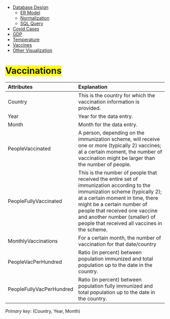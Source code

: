 <link rel="stylesheet" href="style.css">
<nav>
    <ul>
        <li><a href="/Data_Visualization_Covid_Temp_GDP/">Database Design</a>
            <ul>
                <li><a href="/Data_Visualization_Covid_Temp_GDP/ER/">ER Model</a></li>
                <li><a href="/Data_Visualization_Covid_Temp_GDP/Norm/">Normalization</a></li>
                <li><a href="/Data_Visualization_Covid_Temp_GDP/Query/">SQL Query</a></li>
            </ul>
        </li>
        <li><a href="/Data_Visualization_Covid_Temp_GDP/Cases/">Covid Cases</a></li>
        <li><a href="/Data_Visualization_Covid_Temp_GDP/GDP/">GDP</a></li>
        <li><a href="//Data_Visualization_Covid_Temp_GDP/Temp/">Temperature</a></li>
        <li><a href="/Data_Visualization_Covid_Temp_GDP/Vac/">Vaccines</a></li>
        <li><a href="/Data_Visualization_Covid_Temp_GDP/Visual/">Other Visualization</a></li>
    </ul>
</nav>



# <span style="background-color: yellow;">Vaccinations</span>

| Attributes               | Explanation                                                                     |
| :----------------------- | :------------------------------------------------------------------------------ |
| Country                  | This is the country for which the vaccination information is provided.         |
| Year                     | Year for the data entry.                                                       |
| Month                    | Month for the data entry.                                                      |
| PeopleVaccinated         | A person, depending on the immunization scheme, will receive one or more (typically 2) vaccines; at a certain moment, the number of vaccination might be larger than the number of people.|
| PeopleFullyVaccinated    | This is the number of people that received the entire set of immunization according to the immunization scheme (typically 2); at a certain moment in time, there might be a certain number of people that received one vaccine and another number (smaller) of people that received all vaccines in the scheme.|
| MonthlyVaccinations      | For a certain month, the number of vaccination for that date/country           |
| PeopleVacPerHundred      | Ratio (in percent) between population immunized and total population up to the date in the country.|
| PeopleFullyVacPerHundred | Ratio (in percent) between population fully immunized and total population up to the date in the country.|

*Primary key*: (Country, Year, Month)
